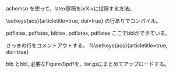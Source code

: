 achemso を使って、latex原稿をarXivに投稿する方法。

\setkeys{acs}{articletitle=true, doi=true}
の行ありでコンパイル。

pdflatex, pdflatex, bibtex, pdflatex, pdflatex
ここでbblができている。

さっきの行をコメントアウトする。
%\setkeys{acs}{articletitle=true, doi=true}

bib とbbl, 必要なFigureのpdfを、tar.gzにまとめてアップロードする。
